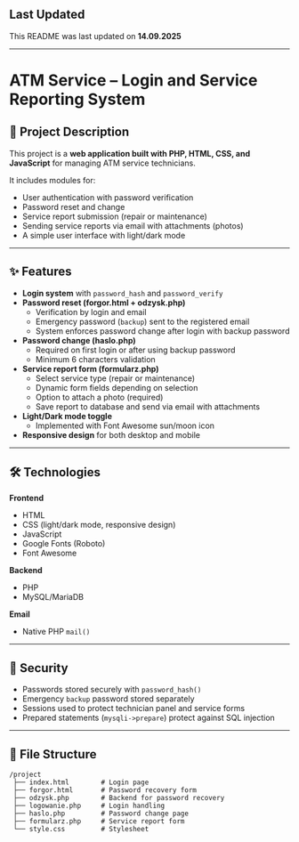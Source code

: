 ## Last Updated
This README was last updated on **14.09.2025**

---

# ATM Service – Login and Service Reporting System

## 📌 Project Description
This project is a **web application built with PHP, HTML, CSS, and JavaScript** for managing ATM service technicians.  

It includes modules for:
- User authentication with password verification  
- Password reset and change  
- Service report submission (repair or maintenance)  
- Sending service reports via email with attachments (photos)  
- A simple user interface with light/dark mode  

---

## ✨ Features
- **Login system** with `password_hash` and `password_verify`  
- **Password reset (forgor.html + odzysk.php)**  
  - Verification by login and email  
  - Emergency password (`backup`) sent to the registered email  
  - System enforces password change after login with backup password  
- **Password change (haslo.php)**  
  - Required on first login or after using backup password  
  - Minimum 6 characters validation  
- **Service report form (formularz.php)**  
  - Select service type (repair or maintenance)  
  - Dynamic form fields depending on selection  
  - Option to attach a photo (required)  
  - Save report to database and send via email with attachments  
- **Light/Dark mode toggle**  
  - Implemented with Font Awesome sun/moon icon  
- **Responsive design** for both desktop and mobile  

---

## 🛠️ Technologies
**Frontend**  
- HTML  
- CSS (light/dark mode, responsive design)  
- JavaScript  
- Google Fonts (Roboto)  
- Font Awesome  

**Backend**  
- PHP  
- MySQL/MariaDB  

**Email**  
- Native PHP `mail()`  

---

## 🔐 Security
- Passwords stored securely with `password_hash()`  
- Emergency `backup` password stored separately  
- Sessions used to protect technician panel and service forms  
- Prepared statements (`mysqli->prepare`) protect against SQL injection  

---

## 📂 File Structure
```plaintext
/project
 ├── index.html        # Login page
 ├── forgor.html       # Password recovery form
 ├── odzysk.php        # Backend for password recovery
 ├── logowanie.php     # Login handling
 ├── haslo.php         # Password change page
 ├── formularz.php     # Service report form
 └── style.css         # Stylesheet
